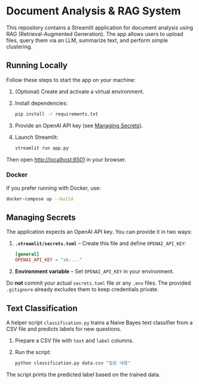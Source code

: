 # Document Analysis & RAG System

This repository contains a Streamlit application for document analysis using RAG (Retrieval-Augmented Generation). The app allows users to upload files, query them via an LLM, summarize text, and perform simple clustering.

## Running Locally

Follow these steps to start the app on your machine:

1. (Optional) Create and activate a virtual environment.
2. Install dependencies:

   ```bash
   pip install -r requirements.txt
   ```
3. Provide an OpenAI API key (see [Managing Secrets](#managing-secrets)).
4. Launch Streamlit:

   ```bash
   streamlit run app.py
   ```

Then open [http://localhost:8501](http://localhost:8501) in your browser.

### Docker

If you prefer running with Docker, use:

```bash
docker-compose up --build
```

## Managing Secrets

The application expects an OpenAI API key. You can provide it in two ways:

1. **`.streamlit/secrets.toml`** – Create this file and define `OPENAI_API_KEY`:

   ```toml
   [general]
   OPENAI_API_KEY = "sk-..."
   ```

2. **Environment variable** – Set `OPENAI_API_KEY` in your environment.

Do **not** commit your actual `secrets.toml` file or any `.env` files. The provided `.gitignore` already excludes them to keep credentials private.


## Text Classification

A helper script `classification.py` trains a Naive Bayes text classifier
from a CSV file and predicts labels for new questions.

1. Prepare a CSV file with `text` and `label` columns.
2. Run the script:

   ```bash
   python classification.py data.csv "질문 내용"
   ```

The script prints the predicted label based on the trained data.
